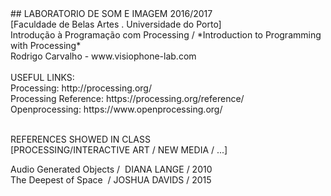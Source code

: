 <d1>
## LABORATORIO DE SOM E IMAGEM 2016/2017 
<br>
[Faculdade de Belas Artes . Universidade do Porto]
<br>
Introdução à Programação com Processing  /  *Introduction to Programming with Processing*
<br>
Rodrigo Carvalho - www.visiophone-lab.com
<br><br>
USEFUL LINKS:<br>
Processing: http://processing.org/<br>
Processing Reference: https://processing.org/reference/<br>
Openprocessing: https://www.openprocessing.org/<br>
<br>

REFERENCES SHOWED IN CLASS <br>
[PROCESSING/INTERACTIVE ART / NEW MEDIA / ...]<br>

Audio Generated Objects /  DIANA LANGE / 2010<br>
The Deepest of Space  / JOSHUA DAVIDS / 2015

</d1>
